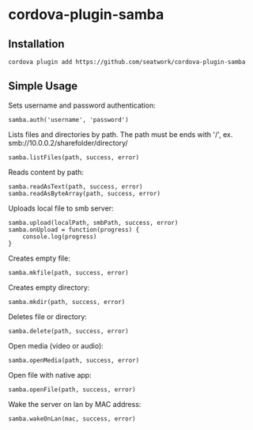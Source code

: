 # cordova-plugin-samba

## Installation

```
cordova plugin add https://github.com/seatwork/cordova-plugin-samba
```

## Simple Usage

Sets username and password authentication:
```
samba.auth('username', 'password')
```

Lists files and directories by path. The path must be ends with '/', ex. smb://10.0.0.2/sharefolder/directory/
```
samba.listFiles(path, success, error)
```

Reads content by path:
```
samba.readAsText(path, success, error)
samba.readAsByteArray(path, success, error)
```

Uploads local file to smb server:
```
samba.upload(localPath, smbPath, success, error)
samba.onUpload = function(progress) {
    console.log(progress)
}
```

Creates empty file:
```
samba.mkfile(path, success, error)
```

Creates empty directory:
```
samba.mkdir(path, success, error)
```

Deletes file or directory:
```
samba.delete(path, success, error)
```

Open media (video or audio):
```
samba.openMedia(path, success, error)
```

Open file with native app:
```
samba.openFile(path, success, error)
```

Wake the server on lan by MAC address:
```
samba.wakeOnLan(mac, success, error)
```
